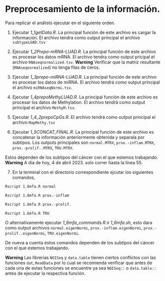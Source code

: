 # Preprocesamiento de la información.

Para replicar el análists ejecutar en el siguiente orden.

1. Ejecutar *1_1getData.R*. La principal función de este archivo es cargar la información. El archivo tendra como output principal el archivo $\texttt{subtypeLUAD.tsv}$

2. Ejecutar *1_2Prepo-mRNA-LUAD.R*. La principal función de este archivo es procesar los datos mRNA. El archivo tendra como output pricipal el archivo $\texttt{RNAseqnormalized.tsv}$. 
**Warning** Verificar que la matriz resultante ($\texttt{RNAseqnormalized}$) no tenga filas de ceros.

3. Ejecutar *1_3prepo-miRNA-LUAD.R*. La principal función de este archivo es procesar los datos de miRNA. El archivo tendrá como output principal el archivo $\texttt{miRNAseqNormi.tsv}$.

4. Ejecutar *1_4prepoMethyLUAD.R*. La principal función de este archivo es procesar los datos de Methylation. El archivo tendrá como output principal el archivo $\texttt{MethyM.tsv}$.

5. Ejecutar *1_4_2prepoCpGs.R*. El archivo tendrá como output principal el archivo $\texttt{MapMethy.tsv}$

6. Ejecutar *1_5CONCAT_FINAL.R*. La principal función de este archivo es concatenar la información anteriormente obtenida y separala por subtipos. Los outputs principales son $\texttt{normal.MTRX}$, $\texttt{prox.-inflam.MTRX}$, $\texttt{prox.-prolif..MTRX}$, $\texttt{TRU.MTRX}$.

Estos dependen de los subtipos del cáncer con el que estemos trabajando.  **Warning** A día de hoy, 4 de abril 2023. solo correr hasta la línea 55.

7. En la terminal con el directorio correspondiente ejcutar los siguientes comandos,

```bash
Rscript 1.6mfa.R normal
```

```bash
Rscript 1.6mfa.R prox.-inflam
```

```bash
Rscript 1.6mfa.R prox.-prolif.
```

```bash
Rscript 1.6mfa.R TRU
```
O alternativamente ejecutar *1_6mfa_commands.R* ó *1_6mfa.sh*, esto dara como output archivos $\texttt{normal.eigenNormi}$, $\texttt{prox.-inflam.eigenNormi}$, $\texttt{prox.-prolif..eigenNormi}$, $\texttt{TRU.eigenNormi}$.

De nueva a cuenta estos comandos dependen de los subtipos del cáncer con el que estemos trabajando.

**Warning** Las librerias $\texttt{NOISeq}$ y $\texttt{data.table}$ tienen ciertos conflictos con las funciones $\texttt{dat}, \texttt{ReadData}$ por lo cual se recomienda verificar que antes de cada una de estas funciones se encuentre ya sea $\texttt{NOISeq::}$ o $\texttt{data.table::}$ antes de ejecutar la respectiva función.
